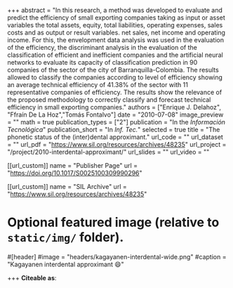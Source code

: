 +++
abstract = "In this research, a method was developed to evaluate and predict the efficiency of small exporting companies
taking as input or asset variables the total assets, equity, total liabilities, operating expenses, sales costs and as output 
or result variables. net sales, net income and operating income. For this, the envelopment data analysis was used in 
the evaluation of the efficiency, the discriminant analysis in the evaluation of the classification of efficient and
inefficient companies and the artificial neural networks to evaluate its capacity of classification prediction in 90
companies of the sector of the city ​​of Barranquilla-Colombia. The results allowed to classify the companies according
to level of efficiency showing an average technical efficiency of 41.38% of the sector with 11 representative companies
of efficiency. The results show the relevance of the proposed methodology to correctly classify and forecast technical 
efficiency in small exporting companies."
authors = ["Enrique J. Delahoz", "Ffraín De La Hoz","Tomás Fontalvo"]
date = "2010-07-08"
image_preview = ""
math = true
publication_types = ["2"]
publication = "In the *Información Tecnológica*"
publication_short = "In *Inf. Tec.*"
selected = true
title = "The phonetic status of the (inter)dental approximant."
url_code = ""
url_dataset = ""
url_pdf = "https://www.sil.org/resources/archives/48235"
url_project = "/project/2010-interdental-approximant/"
url_slides = ""
url_video = ""

[[url_custom]]
name = "Publisher Page"
url = "https://doi.org/10.1017/S0025100309990296"

[[url_custom]]
name = "SIL Archive"
url = "https://www.sil.org/resources/archives/48235"

# Optional featured image (relative to `static/img/` folder).
#[header]
#image = "headers/kagayanen-interdental-wide.png"
#caption = "Kagayanen interdental approximant :smile:"

+++
**Citeable as**:

<!-- Kenneth S. Olson, Jeff Mielke, Josephine Sanicas-Daguman, Carol Jean Pebley and Hugh J. Paterson III (2010)
*The phonetic status of the (inter)dental approximant*. Journal of the International Phonetic Association, 40.2 ,
pp. 199-215. doi:[10.1017/S0025100309990296](https://doi.org/10.1017/S0025100309990296) -->
